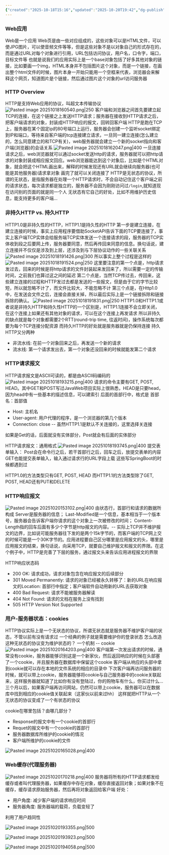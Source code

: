 ```yaml
---
{"created":"2025-10-18T15:16","updated":"2025-10-20T19:42","dg-publish":true,"permalink":"/Computer Networking A Top-Down Approach/2.2 Web和HTTP/","dgPassFrontmatter":true,"noteIcon":""}
---
```


### Web应用
Web是一个应用
Web页是由一些对应组成的，这些对象可以是HTML文件，可以使JPG图片，可以使音频文件等等，但是这些对象不是以对象自己的形式存在的，而是通过URL对每个对象进行引用，URL包括访问协议，用户名，口令字，端口，目标文件等
也就是说我们的应用实际上是一个base对象包括了好多其他对象的链接，比如要画一个img，HTML本身并不包括图片这个对象，而是一个链接，在画出整个html文件的时候，图片本身一开始只能用一个空框来代表，浏览器会来解释这个网页，知道图片是个链接，然后通过图片这个对象的url访问服务器

### HTTP Overview
HTTP是支持Web应用的协议，叫超文本传输协议
![Pasted image 20251018160540.png|250](/img/user/accessory/Pasted%20image%2020251018160540.png)
客户端和浏览器之间首先要建立起TCP的连接，在这个链接之上发送HTTP请求；服务器在接收到HTTP请求之后，把客户端请求的对象，封装成HTTP响应的报文，回转回客户端
HTTP是跑在TCP上，服务器在某个固定ip的80号端口上运行，服务器会创建一个监听socket绑定到IP和端口，等待来自客户端的tcp连接建立请求，一旦同一建立连接(怎么建立的，怎么同意建立的和TCP有关)，web服务器就会建立一个新的socket指向和客户端(浏览器)的会话关系
![Pasted image 20251018162047.png|400](/img/user/accessory/Pasted%20image%2020251018162047.png)
一旦连接请求之后，web浏览器就可以通过socket发送http的请求，服务器就可以把http请求的对象封装成相应报文回应。web浏览器能达到这个对象后，比如是个HTML对象，就会把这个HTML画出来，解释的时候发现还有URL就会继续向服务器(也可能是其他服务器)请求拿对象
画完了就可以关闭连接了
HTTP是无状态的协议，所谓的无状态，是指服务器在处理一个HTTP请求时，不会自动记住这个客户端之前的请求状态，每次请求都是独立的，服务器不会因为刚刚访问过`/login`,就知道现在访问别的页面的就是同一个人
无状态有它自己的好处，比如不用维护历史信息，能支持更多的客户端...

### 非持久HTTP vs. 持久HTTP
HTTP1.0是非持久性的HTTP，HTTP1.1是持久性的HTTP
第一步是建立连接，在建立连接的时候，事实上应用程序要借助SocketAPI告诉下面的TCP要连接了，事实上客户端TCP实体会给服务端TCP实体发送一个连接请求的段，服务器的TCP实体收到段之后要网上传，服务器要同意，然后再传回来同意的信息。换句话说，建立连接并不仅仅是涉及到上层，还涉及到与下层协议动作的一些关联关系
![Pasted image 20251018191426.png|300](/img/user/accessory/Pasted%20image%2020251018191426.png)
所以事实上整个过程是这样的
![Pasted image 20251018191524.png|250](/img/user/accessory/Pasted%20image%2020251018191524.png)
这里要注意的第一个点是，http请求发过去，回来的时候是将http请求的文件封装起来发回来了，所以需要一定的传输时间，之前我们也算过这之间的延迟
第二个点是，当然TCP传过去，传回来，这些建立连接的过程和HTTP发过去都是发送的一些报文，但是由于它的字节比较短，所以就忽略不计了，而文件比较大，不能忽略不计
第三个点是，在Http1.0中，在发送会文件之后，连接会直接关掉，所以最后实际上是一个链接拆除和链接拆除的确认。
![Pasted image 20251018191831.png|250](/img/user/accessory/Pasted%20image%2020251018191831.png)
HTTP1.0和HTTP1.1或者说是非持久HTTP和持久性HTTP的一个区别是，HTTP1.1连接不会立即关闭，在这个连接上如果还有其他对象的请求，可以在这个连接上再发请求
所以非持久的缺点就是每个对象都需要2个RTT(round-trip time, 往返时间)，操作系统每次都要为每个TCP连接分配资源
而持久HTTP的好处就是服务器就是仍保持连接
持久HTTP又分两种
- 非流水线: 在前一个对象回来之后，再发送一个新的请求
- 流水线: 第一个请求发出去，第一个对象还没回来的时候就能发第二个请求

### HTTP请求报文
HTTP请求报文是ASCII可读的，都是由ASCII码编码的
![Pasted image 20251018193215.png|400](/img/user/accessory/Pasted%20image%2020251018193215.png)
请求的命令主要有GET, POST, HEAD。其中GET和POST写过JavaWeb项目实际上很熟悉，HEAD是只要head，因为head中有一些基本的描述信息，可以建索引
后面的首部行中，格式是 首部名：首部值
- Host: 主机名
- User-agent: 用户代理的程序，是一个浏览器的第几个版本
- Connection: close -- 虽然HTTP1.1是默认不关连接的，这里选择关连接

如果是Get的话，后面就没有实体部分，Post就会有后面的实体部分

HTTP请求报文：通用格式
![Pasted image 20251018193745.png|400](/img/user/accessory/Pasted%20image%2020251018193745.png)
提交表单输入：
Post会在命令行之后，若干首部行之后，回车之后，放提交表单的内容
GET也能提交表单输入，输入通过请求行的URL字段上载
这些写SpringBoot的时候都遇到过

HTTP1.0的方法类型只有GET, POST, HEAD
而HTTP1.1的方法类型除了GET, POST, HEAD还有PUT和DELETE

### HTTP响应报文
![Pasted image 20251020153102.png|400](/img/user/accessory/Pasted%20image%2020251020153102.png)
由状态行，首部行和请求的数据所构成
Server是服务器的信息；
Last-Modified是一个信息，基本相当于一个版本号，服务器会告诉客户端你请求的这个对象上一次被修改的时间；
Content-Length指的回车后面有多少个字节是http报文的内容。-- 实际上TCP并不维护报文的边界，比如说可能服务器往下发的是两个15k字节的，而客户端的TCP网上交的时候可能是一个30K字节的。应用进程要自己区分哪里是应用报文的头，哪里是应用报文的结束，换句话说，向采用TCP，就要自己维护报文和报文的界限。在这个例子中，HTTP是完善了下层的服务，通过报文头来告诉应用进程报文的界限

HTTP响应状态码
- 200 OK: 请求成功，请求对象包含在响应报文的后续部分
- 301 Moved Permanently: 请求的对象已经被永久转移了：新的URL在响应报文的Location: 首部行中指定；客户端软件自动用新的URL去获取对象
- 400 Bad Request: 请求不能被服务器解读
- 404 Not Found: 请求的文档在服务上没有找到
- 505 HTTP Version Not Supported

### 用户-服务器状态：cookies
HTTP协议实际上是一个无状态的协议，所谓无状态就是服务器不维护客户端的状态，不管以前有没有请求过
一个经典的例子就是需要维护你的登录状态
怎么改造这种无状态的协议变为维护状态的？ 一个机制 -- cookie
![Pasted image 20251020164203.png|400](/img/user/accessory/Pasted%20image%2020251020164203.png)
客户端第一次发出请求的时候，通常没有cookie，服务器能够识别这是一个新家伙，然后返回响应的时候在头部塞了一个cookie，并且服务器在数据库中保留这个cookie
客户端从响应的头部中拿到cookie就可以存在本地的文件系统的相应的目录中
下次客户端再访问服务器的时候，就可以带上cookie，服务器能够将cookie与自己服务器中的cookie关联起来，这样服务器就知道了比如你有没有登陆过，你的购物车有什么，你买过什么...
三个月以后，如果客户端再访问网站，仍然可以带上cookie，服务器可以在数据库中找到相应的cookie值关联起来（这家伙以前来过hh）
这样就把HTTP从一个无状态的协议变成了一个有状态的协议

cookie在哪里包括？由哪几部分？
- Response的报文中有一个cookie的首部行
- Requet的报文中有一个cookie的首部行
- 服务器数据库所维护的cookie的情况
- 客户端所维护的cookie的文件

![Pasted image 20251020165028.png|400](/img/user/accessory/Pasted%20image%2020251020165028.png)

### Web缓存(代理服务器)
![Pasted image 20251020170218.png|400](/img/user/accessory/Pasted%20image%2020251020170218.png)
服务器将所有的HTTP请求都发给缓存或者叫代理服务器，如果缓存中存在对象，缓存直接返回对象；如果对象不在缓存，缓存请求原始服务器，然后再将对象返回给客户端
好处：
- 用户角度: 减少客户端的请求响应时间
- 服务器角度: 服务器端的载荷，负载变轻了

利用了用户趋同性

![Pasted image 20251020193355.png|500](/img/user/accessory/Pasted%20image%2020251020193355.png)

![Pasted image 20251020193923.png|500](/img/user/accessory/Pasted%20image%2020251020193923.png)

![Pasted image 20251020194058.png|500](/img/user/accessory/Pasted%20image%2020251020194058.png)
